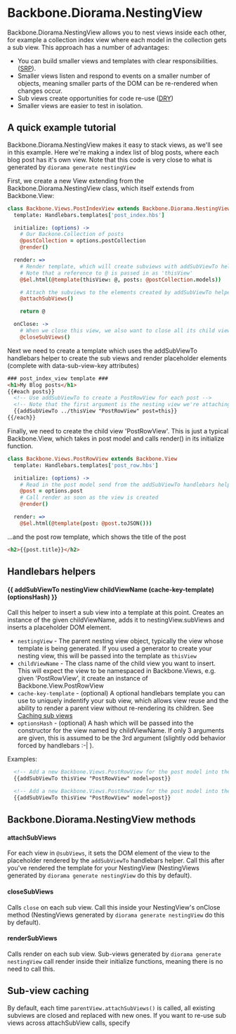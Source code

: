 # Backbone.Diorama.NestingView

Backbone.Diorama.NestingView allows you to nest views inside each other, for
example a collection index view where each model in the collection gets a sub
view. This approach has a number of advantages:

* You can build smaller views and templates with clear responsibilities. ([SRP](http://en.wikipedia.org/wiki/Single_responsibility_principle)).
* Smaller views listen and respond to events on a smaller number of objects, meaning smaller parts of the DOM can be re-rendered when changes occur.
* Sub views create opportunities for code re-use ([DRY](http://en.wikipedia.org/wiki/Don't_repeat_yourself))
* Smaller views are easier to test in isolation.

## A quick example tutorial
Backbone.Diorama.NestingView makes it easy to stack views, as we'll see in this
example. Here we're making a index list of blog posts, where each blog post has
it's own view. Note that this code is very close to what is generated by
```diorama generate nestingView```

First, we create a new View extending from the Backbone.Diorama.NestingView
class, which itself extends from Backbone.View:

```coffee
class Backbone.Views.PostIndexView extends Backbone.Diorama.NestingView
  template: Handlebars.templates['post_index.hbs']

  initialize: (options) ->
    # Our Backone.Collection of posts
    @postCollection = options.postCollection 
    @render()

  render: =>
    # Render template, which will create subviews with addSubViewTo helper (see template below)
    # Note that a reference to @ is passed in as 'thisView'
    @$el.html(@template(thisView: @, posts: @postCollection.models))

    # Attach the subviews to the elements created by addSubViewTo helper
    @attachSubViews()

    return @

  onClose: ->
    # When we close this view, we also want to close all its child views
    @closeSubViews()
```

Next we need to create a template which uses the addSubViewTo handlebars helper
to create the sub views and render placeholder elements (complete with
data-sub-view-key attributes)

```html
### post_index_view template ###
<h1>My Blog posts</h1>
{{#each posts}}
  <!-- Use addSubViewTo to create a PostRowView for each post -->
  <!-- Note that the first argument is the nesting view we're attaching to -->
  {{addSubViewTo ../thisView "PostRowView" post=this}}
{{/each}}
```

Finally, we need to create the child view 'PostRowView'. This is just a typical
Backbone.View, which takes in post model and calls render() in its initialize
function.

```coffee
class Backbone.Views.PostRowView extends Backbone.View
  template: Handlebars.templates['post_row.hbs']

  initialize: (options) ->
    # Read in the post model send from the addSubViewTo handlebars helper
    @post = options.post
    # Call render as soon as the view is created
    @render()

  render: =>
    @$el.html(@template(post: @post.toJSON()))
```

...and the post row template, which shows the title of the post

```html
<h2>{{post.title}}</h2>
```

## Handlebars helpers

#### {{ addSubViewTo nestingView childViewName (cache-key-template) (optionsHash) }}
Call this helper to insert a sub view into a template at this point. Creates an
instance of the given childViewName, adds it to nestingView.subViews and
inserts a placeholder DOM element. 

* ```nestingView``` - The parent nesting view object, typically the view whose template is being generated. If you used a generator to create your nesting view, this will be passed into the template as ```thisView```
* ```childViewName``` - The class name of the child view you want to insert. This will expect the view to be namespaced in Backbone.Views, e.g. given 'PostRowView', it create an instance of Backbone.View.PostRowView
* ```cache-key-template``` - (optional) A optional handlebars template you can use to uniquely indentify your sub view, which allows view reuse and the ability to render a parent view without re-rendering its children. See [Caching sub views](#caching-sub-views)
* ```optionsHash``` - (optional) A hash which will be passed into the constructor for the view named by childViewName. If only 3 arguments are given, this is assumed to be the 3rd argument (slightly odd behavior forced by handlebars :-| ).

Examples:

```html
  <!-- Add a new Backbone.Views.PostRowView for the post model into the current NestingView -->
  {{addSubViewTo thisView "PostRowView" model=post}} 
``` 

```html
  <!-- Add a new Backbone.Views.PostRowView for the post model into the current NestingView -->
  {{addSubViewTo thisView "PostRowView" model=post}} 
``` 

## Backbone.Diorama.NestingView methods

#### attachSubViews
For each view in ```@subViews```, it sets the DOM element of the view to the
placeholder rendered by the ```addSubViewTo``` handlebars helper. Call this
after you've rendered the template for your NestingView (NestingViews generated
by ```diorama generate nestingView``` do this by default).

#### closeSubViews
Calls ```close``` on each sub view. Call this inside your NestingView's onClose
method (NestingViews generated by ```diorama generate nestingView``` do this by
default).

#### renderSubViews
Calls render on each sub view. Sub-views generated by ```diorama generate
nestingView``` call render inside their initialize functions, meaning there is
no need to call this.

## Sub-view caching
By default, each time `parentView.attachSubViews()` is called, all existing subviews are closed and replaced with new ones. If you want to re-use sub views across attachSubView calls, specify 
